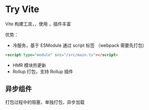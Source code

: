 # Try Vite

Vite 构建工具，，使用 ，插件丰富

优势：
- 冷服务，基于 ESModule 通过 script 标签 （webpack 需要先打包）
```html
<script type="module" src="/src/main.ts"></script>
```
- HMR 模块热更新
- Rollup 打包，支持 Rollup 插件


## 异步组件
打包过程中的阻塞，单独打包，异步加载